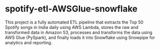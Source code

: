 # spotify-etl-AWSGlue-snowflake
This project is a fully automated ETL pipeline that extracts the Top 50 Spotify songs in India daily using AWS Lambda, stores the raw and transformed data in Amazon S3, processes and transforms the data using AWS Glue (PySpark), and finally loads it into Snowflake using Snowpipe for analytics and reporting.
